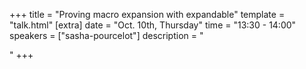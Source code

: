+++
title = "Proving macro expansion with expandable"
template = "talk.html"
[extra]
  date = "Oct. 10th, Thursday"
  time = "13:30 - 14:00"
  speakers = ["sasha-pourcelot"]
  description = "<p></p>"
+++
